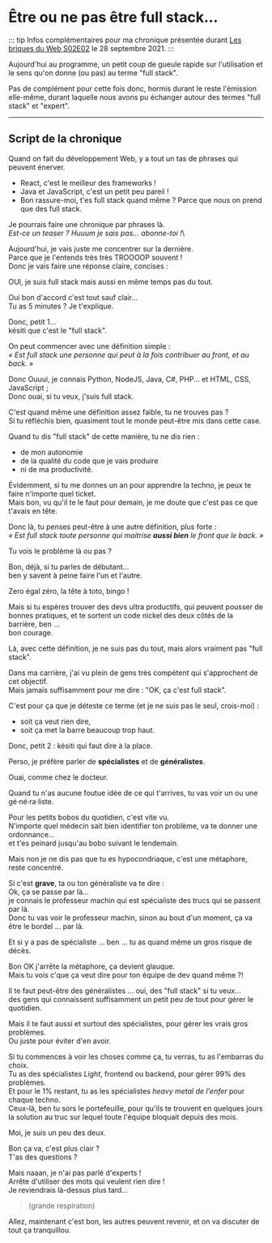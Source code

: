 # Être ou ne pas être full stack...

::: tip
Infos complémentaires pour ma chronique présentée durant [Les briques du Web S02E02](https://rdv-speakers.fr/les-briques-du-web/episodes/S02E02/) le 28 septembre 2021.
:::

Aujourd'hui au programme, un petit coup de gueule rapide sur l'utilisation et le sens qu'on donne (ou pas) au terme "full stack".

Pas de complément pour cette fois donc, hormis durant le reste l'émission elle-même, durant laquelle nous avons pu échanger autour des termes "full stack" et "expert".

<hr>

## Script de la chronique

<div class="wc-text-content speak-time">

Quand on fait du développement Web, y a tout un tas de phrases qui peuvent énerver.

- React, c'est le meilleur des frameworks !
- Java et JavaScript, c'est un petit peu pareil !
- Bon rassure-moi, t'es full stack quand même ? Parce que nous on prend que des full stack.

Je pourrais faire une chronique par phrases là.\
_Est-ce un teaser ? Huuum je sais pas... abonne-toi !_\

Aujourd'hui, je vais juste me concentrer sur la dernière.\
Parce que je l'entends très très TROOOOP souvent !\
Donc je vais faire une réponse claire, concises :

OUI, je suis full stack mais aussi en même temps pas du tout.

Oui bon d'accord c'est tout sauf clair...\
Tu as 5 minutes ? Je t'explique.

Donc, petit 1...\
késiti que c'est le "full stack".

On peut commencer avec une définition simple :\
_« Est full stack une personne qui peut à la fois contribuer au front, et au back. »_

Donc Ouuui, je connais Python, NodeJS, Java, C#, PHP... et HTML, CSS, JavaScript ;\
Donc ouai, si tu veux, j'suis full stack.

C'est quand même une définition assez faible, tu ne trouves pas ?\
Si tu réfléchis bien, quasiment tout le monde peut-être mis dans cette case.

Quand tu dis "full stack" de cette manière, tu ne dis rien :

- de mon autonomie
- de la qualité du code que je vais produire
- ni de ma productivité.

Évidemment, si tu me donnes un an pour apprendre la techno, je peux te faire n'importe quel ticket.\
Mais bon, vu qu'il te le faut pour demain, je me doute que c'est pas ce que t'avais en tête.

Donc là, tu penses peut-être à une autre définition, plus forte :\
_« Est full stack toute personne qui maitrise **aussi bien** le front que le back. »_

Tu vois le problème là ou pas ?

Bon, déjà, si tu parles de débutant...\
ben y savent à peine faire l'un et l'autre.

Zero égal zéro, la tête à toto, bingo !

Mais si tu espères trouver des devs ultra productifs, qui peuvent pousser de bonnes pratiques, et te sortent un code nickel des deux côtés de la barrière, ben ...\
bon courage.

Là, avec cette définition, je ne suis pas du tout, mais alors vraiment pas "full stack".

Dans ma carrière, j'ai vu plein de gens très compétent qui s'approchent de cet objectif.\
Mais jamais suffisamment pour me dire : "OK, ça c'est full stack".

C'est pour ça que je déteste ce terme (et je ne suis pas le seul, crois-moi) :

- soit ça veut rien dire,
- soit ça met la barre beaucoup trop haut.

Donc, petit 2 :
késiti qui faut dire à la place.

Perso, je préfère parler de **spécialistes** et de **généralistes**.

Ouai, comme chez le docteur.

Quand tu n'as aucune foutue idée de ce qui t'arrives, tu vas voir un ou une gé·né·ra·liste.

Pour les petits bobos du quotidien, c'est vite vu.\
N'importe quel médecin sait bien identifier ton problème, va te donner une ordonnance...\
et t'es peinard jusqu'au bobo suivant le lendemain.

Mais non je ne dis pas que tu es hypocondriaque, c'est une métaphore, reste concentré.

Si c'est **grave**, ta ou ton généraliste va te dire :\
Ok, ça se passe par là...\
je connais le professeur machin qui est spécialiste des trucs qui se passent par là.\
Donc tu vas voir le professeur machin, sinon au bout d'un moment, ça va être le bordel ... par là.

Et si y a pas de spécialiste ... ben ... tu as quand même un gros risque de décès.

Bon OK j'arrête la métaphore, ça devient glauque.\
Mais tu vois c'que ça veut dire pour ton équipe de dev quand même ?!

Il te faut peut-être des généralistes ... oui, des "full stack" si tu veux...\
des gens qui connaissent suffisamment un petit peu de tout pour gérer le quotidien.

Mais il te faut aussi et surtout des spécialistes, pour gérer les vrais gros problèmes.\
Ou juste pour éviter d'en avoir.

Si tu commences à voir les choses comme ça, tu verras, tu as l'embarras du choix.\
Tu as des spécialistes _Light_, frontend ou backend, pour gérer 99% des problèmes.\
Et pour le 1% restant, tu as les spécialistes _heavy metal de l'enfer_ pour chaque techno.\
Ceux-là, ben tu sors le portefeuille, pour qu'ils te trouvent en quelques jours la solution au truc sur lequel toute l'équipe bloquait depuis des mois.

Moi, je suis un peu des deux.

Bon ça va, c'est plus clair ?\
T'as des questions ?

Mais naaan, je n'ai pas parlé d'experts !\
Arrête d'utiliser des mots qui veulent rien dire !\
Je reviendrais là-dessus plus tard...

> (grande respiration)

Allez, maintenant c'est bon, les autres peuvent revenir, et on va discuter de tout ça tranquillou.

</div>
